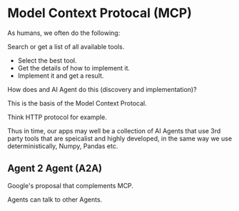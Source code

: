 # Model Context Protocal (MCP)

As humans, we often do the following:

Search or get a list of all available tools.
- Select the best tool.
- Get the details of how to implement it.
- Implement it and get a result.

How does and AI Agent do this (discovery and implementation)?

This is the basis of the Model Context Protocal.

Think HTTP protocol for example.

Thus in time, our apps may well be a collection of AI Agents that use 3rd party tools that are speicalist and highly developed, in the same way we use deterministically, Numpy, Pandas etc.

## Agent 2 Agent (A2A)

Google's proposal that complements MCP.

Agents can talk to other Agents.
